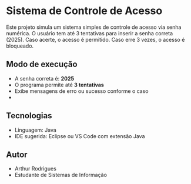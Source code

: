 # Sistema de Controle de Acesso

Este projeto simula um sistema simples de controle de acesso via senha numérica. O usuário tem até 3 tentativas para inserir a senha correta (2025). Caso acerte, o acesso é permitido. Caso erre 3 vezes, o acesso é bloqueado.

## Modo de execução

- A senha correta é: **2025**
- O programa permite até **3 tentativas**
- Exibe mensagens de erro ou sucesso conforme o caso
- 
## Tecnologias

- Linguagem: Java
- IDE sugerida: Eclipse ou VS Code com extensão Java

## Autor
- Arthur Rodrigues
- Estudante de Sistemas de Informação
